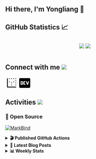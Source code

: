 ## Hi there, I'm Yongliang 👋 

## GitHub Statistics :chart_with_upwards_trend:
<div align="center">
<div style="display: flex; align-items: center; justify-content: center;">

[![](https://github-readme-stats.vercel.app/api?username=tlylt&show_icons=true&theme=tokyonight&hide_border=true&locale=en)](https://github.com/tlylt)
[![](https://github-readme-streak-stats.herokuapp.com/?user=tlylt&theme=tokyonight&hide_border=true)](https://github.com/tlylt)
</div>
</div>

## Connect with me <img src="https://media.giphy.com/media/2wh5K5yE3ulp3xgYcG/giphy-downsized.gif" width="30">

<a href="https://www.yongliangliu.com/" target="_blank"><img align="center" src="static/site-icon.png" alt="yongliangliu.com" height="40" width="40" /></a>
<a href="https://dev.to/tlylt" target="_blank"><img align="center" src="static/dev-badge.svg" alt="dev.to/tlylt" height="35" width="35" /></a>

## Activities <img src="https://media.giphy.com/media/WUlplcMpOCEmTGBtBW/giphy.gif" width="30">

### 🔭 Open Source

[![MarkBind](https://github-readme-stats.vercel.app/api/pin/?username=markbind&repo=markbind)](https://github.com/MarkBind/markbind)

<details>
<summary> <b>🎬 Published GitHub Actions </b> </summary>

[![install-graphviz](https://github-readme-stats.vercel.app/api/pin/?username=tlylt&repo=install-graphviz)](https://github.com/tlylt/install-graphviz)

[![reposense-action](https://github-readme-stats.vercel.app/api/pin/?username=tlylt&repo=reposense-action)](https://github.com/tlylt/reposense-action)

[![markbin-action](https://github-readme-stats.vercel.app/api/pin/?username=markbind&repo=markbind-action)](https://github.com/MarkBind/markbind-action)

</details>

<details>
<summary> <b>📕 Latest Blog Posts</b> </summary>

<!-- BLOG-POST-LIST:START -->
- [Open Source Software &lpar;OSS&rpar; Developer Journey](https://www.yongliangliu.com/blog/oss-dev-logs/)
- [Crossing abstraction barrier between parent and child class](https://www.yongliangliu.com/blog/cross-abstraction-barrier-between-parent-child/)
- [Intermediate GitHub CI Workflow Walk Through](https://www.yongliangliu.com/blog/intermediate-github-ci-workflow-walk-through/)
- [RooFind](https://www.yongliangliu.com/blog/roofind/)
- [Prove that the problem of determining whether a graph is connected is evasive](https://www.yongliangliu.com/blog/prove-graph-check-connected-evasive/)
<!-- BLOG-POST-LIST:END -->

</details>

<details>
<summary> <b>📊 Weekly Stats</b> </summary>

<!--START_SECTION:waka-->
![Code Time](http://img.shields.io/badge/Code%20Time-503%20hrs%2051%20mins-blue)

**🐱 My GitHub Data** 

> 🏆 4,008 Contributions in the Year 2022
 > 
> 📦 299.3 kB Used in GitHub's Storage 
 > 
> 🚫 Not Opted to Hire
 > 
> 📜 123 Public Repositories 
 > 
> 🔑 25 Private Repositories  
 > 
**I'm an Early 🐤** 

```text
🌞 Morning    337 commits    ██████░░░░░░░░░░░░░░░░░░░   27.2% 
🌆 Daytime    335 commits    ██████░░░░░░░░░░░░░░░░░░░   27.04% 
🌃 Evening    466 commits    █████████░░░░░░░░░░░░░░░░   37.61% 
🌙 Night      101 commits    ██░░░░░░░░░░░░░░░░░░░░░░░   8.15%

```
📅 **I'm Most Productive on Friday** 

```text
Monday       177 commits    ███░░░░░░░░░░░░░░░░░░░░░░   14.29% 
Tuesday      107 commits    ██░░░░░░░░░░░░░░░░░░░░░░░   8.64% 
Wednesday    201 commits    ████░░░░░░░░░░░░░░░░░░░░░   16.22% 
Thursday     186 commits    ███░░░░░░░░░░░░░░░░░░░░░░   15.01% 
Friday       242 commits    █████░░░░░░░░░░░░░░░░░░░░   19.53% 
Saturday     171 commits    ███░░░░░░░░░░░░░░░░░░░░░░   13.8% 
Sunday       155 commits    ███░░░░░░░░░░░░░░░░░░░░░░   12.51%

```


📊 **This Week I Spent My Time On** 

```text
⌚︎ Time Zone: Asia/Singapore

💬 Programming Languages: 
JavaScript               1 hr 59 mins        █████████░░░░░░░░░░░░░░░░   36.71% 
Markdown                 1 hr 21 mins        ██████░░░░░░░░░░░░░░░░░░░   24.98% 
YAML                     1 hr                ████░░░░░░░░░░░░░░░░░░░░░   18.75% 
reStructuredText         42 mins             ███░░░░░░░░░░░░░░░░░░░░░░   12.98% 
Other                    18 mins             █░░░░░░░░░░░░░░░░░░░░░░░░   5.56%

```


 Last Updated on 01/10/2022 01:04:58 UTC
<!--END_SECTION:waka-->

</details>
